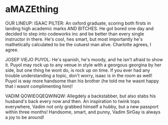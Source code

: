 # aMAZEthing

OUR LINEUP: ISAAC PILTER: An oxford graduate, scoring both firsts in landing high academic marks AND BITCHES. He got bored one day and decided to step into codeworks inc and be better than every single instructor in there. He's cool, hes smart, but most importantly he's mathetically calculated to be the cutuest man alive. Charlotte agrees, I agree.

JOSEP VIEJO PUYOL: He's spanish, he's moody, and he isn't afraid to show it. Puyol may rock up to any venue in style with a georgous georgina by her side, but one thing he wont do, is rock up on time. If you ever had any trouble understanding a topic, don't worry, isaac is in the room as well! Puyol is way more handsome than his brother (he told me he wasnt happy that i wasnt complimenting him)!

VADIM QOWIEOQEQWINQW: Allegdely a backstabber, but also stabs his husband's back every now and then. An inspiration to twink tops everywhere, Vadim not only grabbed himself a hubby, but a new passport within three months! Handsome, smart, and punny, Vadim SirGay is always a joy to be around!
